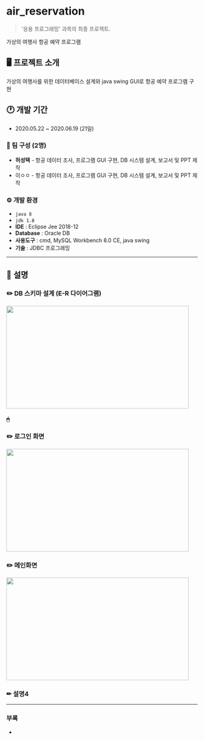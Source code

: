 # air_reservation
> '응용 프로그래밍' 과목의 최종 프로젝트.


가상의 여행사 항공 예약 프로그램


## 🖥 프로젝트 소개
가상의 여행사를 위한 데이터베이스 설계와 java swing GUI로 항공 예약 프로그램 구현


## 🕐 개발 기간
- 2020.05.22 ~ 2020.06.19 (21일)


### 👥 팀 구성 (2명)
- **허성택** - 항공 데이터 조사, 프로그램 GUI 구현, DB 시스템 설계, 보고서 및 PPT 제작
- 이ㅇㅇ - 항공 데이터 조사, 프로그램 GUI 구현, DB 시스템 설계, 보고서 및 PPT 제작


### ⚙️ 개발 환경
- `java 8`
- `jdk 1.8`
- **IDE** : Eclipse Jee 2018-12
- **Database** : Oracle DB
- **사용도구** : cmd, MySQL Workbench 8.0 CE, java swing
- **기술** : JDBC 프로그래밍

---

## 📌 설명

### ✏️ DB 스키마 설계 (E-R 다이어그램)
<img src="https://user-images.githubusercontent.com/121115266/210311128-3087136d-52fd-4579-98a5-9b951adda79d.png" width="480" height="270">

#### 🖱 


### ✏️ 로그인 화면
<img src="https://user-images.githubusercontent.com/121115266/210311395-7ee97f28-fafe-420a-ad31-fe9d1b224997.png" width="480" height="270">


### ✏️ 메인화면
<img src="https://user-images.githubusercontent.com/121115266/210311571-c32ccf11-2d3b-484e-8ea1-ae4819b82d6c.png" width="480" height="270">


### ✏ 설명4


---

### 부록
- []()


